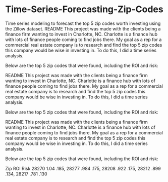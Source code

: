 # Time-Series-Forecasting-Zip-Codes
Time series modeling to forecast the top 5 zip codes worth investing using the Zillow dataset.
README
This project was made with the clients being a finance firm wanting to invest in Charlotte, NC. Charlotte is a finance hub with lots of finance people coming to find jobs there.  My goal as a rep for a commercial real estate company is to research and find the top 5 zip codes this company would be wise in investing in. To do this, I did a time series analysis. 

Below are the top 5 zip codes that were found, including the ROI and risk:

README
This project was made with the clients being a finance firm wanting to invest in Charlotte, NC. Charlotte is a finance hub with lots of finance people coming to find jobs there.  My goal as a rep for a commercial real estate company is to research and find the top 5 zip codes this company would be wise in investing in. To do this, I did a time series analysis. 

Below are the top 5 zip codes that were found, including the ROI and risk:

README
This project was made with the clients being a finance firm wanting to invest in Charlotte, NC. Charlotte is a finance hub with lots of finance people coming to find jobs there.  My goal as a rep for a commercial real estate company is to research and find the top 5 zip codes this company would be wise in investing in. To do this, I did a time series analysis. 

Below are the top 5 zip codes that were found, including the ROI and risk:




Zip    ROI    Risk
28270  1.04   .185,
28277  .984   .175,
28208  .922   .175,
28212  .899   .134,
28217  .781   .130












